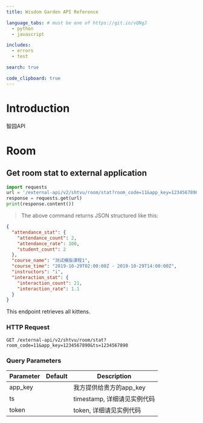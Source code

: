 ```yaml
---
title: Wisdom Garden API Reference

language_tabs: # must be one of https://git.io/vQNgJ
  - python
  - javascript

includes:
  - errors
  - test

search: true

code_clipboard: true
---
```


# Introduction
智园API

# Room

## Get room stat to external application

```python
import requests
url = '/external-api/v2/shtvu/room/stat?room_code=11&app_key=1234567890&ts=1234567890'
response = requests.get(url)
print(response.content())

```

> The above command returns JSON structured like this:

```json
{
  "attendance_stat": {
    "attendance_count": 2,
    "attendance_rate": 100,
    "student_count": 2
  },
  "course_name": "测试模版课程1",
  "course_time": "2019-10-29T02:00:00Z - 2019-10-29T14:00:00Z",
  "instructors": "i",
  "interaction_stat": {
    "interaction_count": 21,
    "interaction_rate": 1.1
  }
}

```

This endpoint retrieves all kittens.

### HTTP Request

`GET /external-api/v2/shtvu/room/stat?room_code=11&app_key=1234567890&ts=1234567890`

### Query Parameters

Parameter | Default | Description
--------- | ------- | -----------
app_key | | 我方提供给贵方的app_key
ts | | timestamp, 详细请见实例代码
token | | token, 详细请见实例代码
